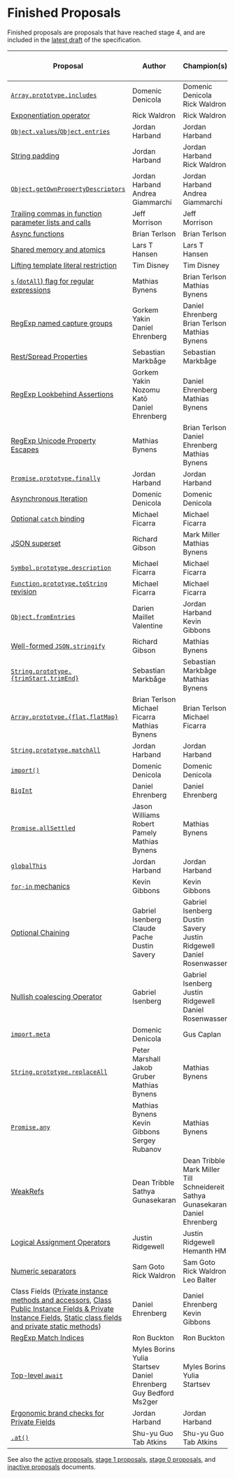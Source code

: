 # Finished Proposals

Finished proposals are proposals that have reached stage 4, and are included in the [latest draft](https://tc39.es/ecma262/) of the specification.

| Proposal                                                                 | Author                                                 | Champion(s)                                             | TC39 meeting notes                          | Expected Publication Year |
| ------------------------------------------------------------------------ | ------------------------------------------------------ | ------------------------------------------------------- | ------------------------------------------- | ------------------------- |
| [`Array.prototype.includes`][array-includes]                             | Domenic Denicola                                       | Domenic Denicola<br />Rick Waldron                      | [November 2015][array-includes-notes]       | 2016                      |
| [Exponentiation operator][exponentiation]                                | Rick Waldron                                           | Rick Waldron                                            | [January 2016][exponentiation-notes]        | 2016                      |
| [`Object.values`/`Object.entries`][object-values-entries]                | Jordan Harband                                         | Jordan Harband                                          | [March 2016][object-values-entries-notes]   | 2017                      |
| [String padding][string-padding]                                         | Jordan Harband                                         | Jordan Harband<br />Rick Waldron                        | [May 2016][string-padding-notes]            | 2017                      |
| [`Object.getOwnPropertyDescriptors`][object-gopds]                       | Jordan Harband<br />Andrea Giammarchi                  | Jordan Harband<br />Andrea Giammarchi                   | [May 2016][object-gopds-notes]              | 2017                      |
| [Trailing commas in function parameter lists and calls][function-commas] | Jeff Morrison                                          | Jeff Morrison                                           | [July 2016][function-commas-notes]          | 2017                      |
| [Async functions][async-await]                                           | Brian Terlson                                          | Brian Terlson                                           | [July 2016][async-await-notes]              | 2017                      |
| [Shared memory and atomics][atomics]                                     | Lars T Hansen                                          | Lars T Hansen                                           | [January 2017][atomics-notes]               | 2017                      |
| [Lifting template literal restriction][template-literal-lift]            | Tim Disney                                             | Tim Disney                                              | [March 2017][template-literal-lift-notes]   | 2018                      |
| [`s` (`dotAll`) flag for regular expressions][dot-all]                   | Mathias Bynens                                         | Brian Terlson<br />Mathias Bynens                       | [November 2017][dot-all-notes]              | 2018                      |
| [RegExp named capture groups][named-groups]                              | Gorkem Yakin<br />Daniel Ehrenberg                     | Daniel Ehrenberg<br />Brian Terlson<br />Mathias Bynens | [November 2017][named-groups-notes]         | 2018                      |
| [Rest/Spread Properties][object-rest-spread]                             | Sebastian Markbåge                                     | Sebastian Markbåge                                      | [January 2018][object-rest-spread-notes]    | 2018                      |
| [RegExp Lookbehind Assertions][lookbehind]                               | Gorkem Yakin<br />Nozomu Katō<br />Daniel Ehrenberg    | Daniel Ehrenberg<br />Mathias Bynens                    | [January 2018][lookbehind-notes]            | 2018                      |
| [RegExp Unicode Property Escapes][unicode-escapes]                       | Mathias Bynens                                         | Brian Terlson<br />Daniel Ehrenberg<br />Mathias Bynens | [January 2018][unicode-escapes-notes]       | 2018                      |
| [`Promise.prototype.finally`][finally]                                   | Jordan Harband                                         | Jordan Harband                                          | [January 2018][finally-notes]               | 2018                      |
| [Asynchronous Iteration][async-iteration]                                | Domenic Denicola                                       | Domenic Denicola                                        | [January 2018][async-iteration-notes]       | 2018                      |
| [Optional `catch` binding][optional-catch]                               | Michael Ficarra                                        | Michael Ficarra                                         | [May 2018][optional-catch-notes]            | 2019                      |
| [JSON superset][json-superset]                                           | Richard Gibson                                         | Mark Miller<br />Mathias Bynens                         | [May 2018][json-superset-notes]             | 2019                      |
| [`Symbol.prototype.description`][symbol-description]                     | Michael Ficarra                                        | Michael Ficarra                                         | [November 2018][symbol-description-notes]   | 2019                      |
| [`Function.prototype.toString` revision][function-to-string]             | Michael Ficarra                                        | Michael Ficarra                                         | [November 2018][function-to-string-notes]   | 2019                      |
| [`Object.fromEntries`][object-from-entries]                              | Darien Maillet Valentine                               | Jordan Harband<br />Kevin Gibbons                       | [January 2019][object-from-entries-notes]   | 2019                      |
| [Well-formed `JSON.stringify`][well-formed-stringify]                    | Richard Gibson                                         | Mathias Bynens                                          | [January 2019][well-formed-stringify-notes] | 2019                      |
| [`String.prototype.{trimStart,trimEnd}`][trims]                          | Sebastian Markbåge                                     | Sebastian Markbåge<br />Mathias Bynens                  | [January 2019][trims-notes]                 | 2019                      |
| [`Array.prototype.{flat,flatMap}`][flat]                                 | Brian Terlson<br />Michael Ficarra<br />Mathias Bynens | Brian Terlson<br />Michael Ficarra                      | [January 2019][flat-notes]                  | 2019                      |
| [`String.prototype.matchAll`][matchall]                                  | Jordan Harband                                         | Jordan Harband                                          | [March 2019][matchall-notes]                | 2020                      |
| [`import()`][dynamic-import]                                             | Domenic Denicola                                       | Domenic Denicola                                        | [June 2019][dynamic-import-notes]           | 2020                      |
| [`BigInt`][bigint]                                                       | Daniel Ehrenberg                                       | Daniel Ehrenberg                                        | [June 2019][bigint-notes]                   | 2020                      |
| [`Promise.allSettled`][allsettled]                                       | Jason Williams<br />Robert Pamely<br />Mathias Bynens  | Mathias Bynens                                          | [July 2019][allsettled-notes]               | 2020                      |
| [`globalThis`][globalThis]                                               | Jordan Harband                                         | Jordan Harband                                          | [October&nbsp;2019][globalThis-notes]       | 2020                      |
| [`for-in` mechanics][for-in-mechanics]                                   | Kevin Gibbons                                          | Kevin Gibbons                                           | [December&nbsp;2019][for-in-mechanics-notes]| 2020                      |
| [Optional Chaining][chaining]                                            | Gabriel Isenberg<br />Claude Pache<br />Dustin Savery  | Gabriel Isenberg<br />Dustin Savery<br />Justin Ridgewell<br />Daniel Rosenwasser | [December 2019][chaining-notes] | 2020        |
| [Nullish coalescing Operator][nullish-coalescing]                        | Gabriel Isenberg                                       | Gabriel Isenberg<br />Justin Ridgewell<br />Daniel Rosenwasser | [December 2019][nullish-coalescing-notes] | 2020                 |
| [`import.meta`][import-meta]                                             | Domenic Denicola                                       | Gus Caplan                                              | [March 2020][import-meta-notes]             | 2020                      |
| [`String.prototype.replaceAll`][replace-all]                             | Peter Marshall<br />Jakob Gruber<br />Mathias Bynens   | Mathias Bynens                                          | [June 2020][replace-all-notes]              | 2021                      |
| [`Promise.any`][promise-any]                                             | Mathias Bynens<br />Kevin Gibbons<br />Sergey Rubanov  | Mathias Bynens                                          | [July 2020][promise-any-notes]              | 2021                      |
| [WeakRefs][weakrefs]                                                     | Dean Tribble<br />Sathya Gunasekaran                   | Dean Tribble<br />Mark Miller<br />Till Schneidereit<br />Sathya Gunasekaran<br />Daniel Ehrenberg    | [July 2020][weakrefs-notes] | 2021 |
| [Logical Assignment Operators][logical-assignment]                       | Justin Ridgewell                                       | Justin Ridgewell <br /> Hemanth HM                      | [July 2020][logical-assignment-notes]       | 2021                      |
| [Numeric separators][numeric_separators]                                 | Sam Goto<br />Rick Waldron                             | Sam Goto<br />Rick Waldron <br />Leo Balter             | [July 2020][numeric_separators-notes]       | 2021                      |
| Class Fields ([Private instance methods and accessors][private-methods], [Class Public Instance Fields & Private Instance Fields][class-fields], [Static class fields and private static methods][static-class-features]) | Daniel Ehrenberg | Daniel Ehrenberg<br />Kevin Gibbons | [April 2021][class-fields-notes] | 2022 |
| [RegExp Match Indices][regex-match-indices]                              | Ron Buckton                                            | Ron Buckton                                             | [May 2021][regex-match-indices-notes]       | 2022                      |
| [Top-level `await`][await]                                               | Myles Borins<br />Yulia Startsev<br />Daniel Ehrenberg<br />Guy Bedford<br />Ms2ger | Myles Borins<br />Yulia Startsev | [May 2021][await-notes]               | 2022                      |
| [Ergonomic brand checks for Private Fields][private-fields-in-in]        | Jordan Harband                                         | Jordan Harband                              | <sub>[July&nbsp;2021][private-fields-in-in-notes]</sub> | 2022                      |
| [`.at()`][at]                                                            | Shu-yu Guo<br />Tab Atkins                             | Shu-yu Guo<br />Tab Atkins                  | <sub>August&nbsp;2021</sub>                             | 2022                      |

See also the [active proposals](README.md), [stage 1 proposals](stage-1-proposals.md), [stage 0 proposals](stage-0-proposals.md), and [inactive proposals](inactive-proposals.md) documents.

[array-includes]: https://github.com/tc39/proposal-Array.prototype.includes
[array-includes-notes]: https://github.com/tc39/notes/blob/HEAD/meetings/2015-11/nov-17.md#arrayprototypeincludes
[exponentiation]: https://github.com/tc39/proposal-exponentiation-operator
[exponentiation-notes]: https://github.com/tc39/notes/blob/HEAD/meetings/2016-01/jan-28.md#5xviii-exponentiation-operator-rw
[object-values-entries]: https://github.com/tc39/proposal-object-values-entries
[object-values-entries-notes]: https://github.com/tc39/notes/blob/HEAD/meetings/2016-03/march-29.md#objectvalues--objectentries
[string-padding]: https://github.com/tc39/proposal-string-pad-start-end
[string-padding-notes]: https://github.com/tc39/notes/blob/HEAD/meetings/2016-05/may-25.md#stringprototypepadstartend-jhd
[object-gopds]: https://github.com/tc39/proposal-object-getownpropertydescriptors
[object-gopds-notes]: https://github.com/tc39/notes/blob/HEAD/meetings/2016-05/may-25.md#objectgetownpropertydescriptors-jhd
[function-commas]: https://github.com/tc39/proposal-trailing-function-commas
[function-commas-notes]: https://github.com/tc39/notes/blob/HEAD/meetings/2016-07/jul-26.md#9ie-trailing-commas-in-functions
[async-await]: https://github.com/tc39/proposal-async-await
[async-await-notes]: https://github.com/tc39/notes/blob/HEAD/meetings/2016-07/jul-28.md#10iv-async-functions
[atomics]: https://github.com/tc39/ecmascript_sharedmem
[atomics-notes]: https://github.com/tc39/notes/blob/HEAD/meetings/2017-01/jan-24.md#13if-seeking-stage-4-for-sharedarraybuffer
[template-literal-lift]: https://github.com/tc39/proposal-template-literal-revision
[template-literal-lift-notes]: https://github.com/tc39/notes/blob/HEAD/meetings/2017-03/mar-21.md#10ia-template-literal-updates
[dot-all]: https://github.com/tc39/proposal-regexp-dotall-flag
[dot-all-notes]: https://github.com/tc39/notes/blob/HEAD/meetings/2017-11/nov-28.md#9ie-regexp-dotall-status-update
[named-groups]: https://github.com/tc39/proposal-regexp-named-groups
[named-groups-notes]: https://github.com/tc39/notes/blob/HEAD/meetings/2017-11/nov-28.md#9if-regexp-named-captures-status-update
[object-rest-spread]: https://github.com/tc39/proposal-object-rest-spread
[object-rest-spread-notes]: https://github.com/tc39/notes/blob/HEAD/meetings/2018-01/jan-23.md#restspread-properties-for-stage-4
[lookbehind]: https://github.com/tc39/proposal-regexp-lookbehind
[lookbehind-notes]: https://github.com/tc39/notes/blob/HEAD/meetings/2018-01/jan-23.md#conclusionresolution-16
[unicode-escapes]: https://github.com/tc39/proposal-regexp-unicode-property-escapes
[unicode-escapes-notes]: https://github.com/tc39/notes/blob/HEAD/meetings/2018-01/jan-24.md#conclusionresolution-1
[finally]: https://github.com/tc39/proposal-promise-finally
[finally-notes]: https://github.com/tc39/notes/blob/HEAD/meetings/2018-01/jan-24.md#conclusionresolution-2
[async-iteration]: https://github.com/tc39/proposal-async-iteration
[async-iteration-notes]: https://github.com/tc39/notes/blob/HEAD/meetings/2018-01/jan-25.md#conclusionresolution
[optional-catch]: https://github.com/tc39/proposal-optional-catch-binding
[optional-catch-notes]: https://github.com/tc39/notes/blob/HEAD/meetings/2018-05/may-22.md#conclusionresolution-7
[json-superset]: https://github.com/tc39/proposal-json-superset
[json-superset-notes]: https://github.com/tc39/notes/blob/HEAD/meetings/2018-05/may-22.md#conclusionresolution-8
[symbol-description]: https://github.com/tc39/proposal-Symbol-description
[symbol-description-notes]: https://github.com/tc39/notes/blob/HEAD/meetings/2018-11/nov-27.md#conclusionresolution-12
[function-to-string]: https://github.com/tc39/Function-prototype-toString-revision
[function-to-string-notes]: https://github.com/tc39/notes/blob/HEAD/meetings/2018-11/nov-27.md#conclusionresolution-13
[object-from-entries]: https://github.com/tc39/proposal-object-from-entries
[object-from-entries-notes]: https://github.com/tc39/notes/blob/HEAD/meetings/2019-01/jan-29.md#objectfromentries-for-stage-4
[well-formed-stringify]: https://github.com/tc39/proposal-well-formed-stringify
[well-formed-stringify-notes]: https://github.com/tc39/notes/blob/HEAD/meetings/2019-01/jan-29.md#well-formed-jsonstringify-for-stage-4
[trims]: https://github.com/tc39/proposal-string-left-right-trim
[trims-notes]: https://github.com/tc39/notes/blob/HEAD/meetings/2019-01/jan-29.md#stringprototypetrimstarttrimend-for-stage-4
[flat]: https://github.com/tc39/proposal-flatMap
[flat-notes]: https://github.com/tc39/notes/blob/HEAD/meetings/2019-01/jan-29.md#arrayprototypeflatflatmap-for-stage-4
[matchall]: https://github.com/tc39/proposal-string-matchall
[matchall-notes]: https://github.com/tc39/notes/blob/HEAD/meetings/2019-03/mar-26.md#stringprototypematchall-for-stage-4
[dynamic-import]: https://github.com/tc39/proposal-dynamic-import
[dynamic-import-notes]: https://github.com/tc39/notes/blob/HEAD/meetings/2019-06/june-4.md#dynamic-import-for-stage-4
[allsettled]: https://github.com/tc39/proposal-promise-allSettled
[allsettled-notes]: https://github.com/tc39/notes/blob/HEAD/meetings/2019-07/july-24.md#promiseallsettled
[bigint]: https://github.com/tc39/proposal-bigint
[bigint-notes]: https://github.com/tc39/notes/blob/HEAD/meetings/2019-06/june-4.md#bigint-to-stage-4
[globalThis]: https://github.com/tc39/proposal-global
[globalThis-notes]: https://github.com/tc39/notes/blob/HEAD/meetings/2019-10/october-1.md#globalthis-to-stage-4
[for-in-mechanics]: https://github.com/tc39/proposal-for-in-order
[for-in-mechanics-notes]: https://github.com/tc39/notes/blob/HEAD/meetings/2019-12/december-4.md#for-in-order-for-stage-4
[chaining]: https://github.com/tc39/proposal-optional-chaining
[chaining-notes]: https://github.com/tc39/notes/blob/HEAD/meetings/2019-12/december-4.md#optional-chaining-for-stage-4
[nullish-coalescing]: https://github.com/tc39/proposal-nullish-coalescing
[nullish-coalescing-notes]: https://github.com/tc39/notes/blob/HEAD/meetings/2019-12/december-4.md#nullish-coalescing-for-stage-4
[import-meta]: https://github.com/tc39/proposal-import-meta
[import-meta-notes]: https://github.com/tc39/notes/blob/HEAD/meetings/2020-03/april-1.md#importmeta-for-stage-4-continued-from-previous-day
[replace-all]: https://github.com/tc39/proposal-string-replaceall
[replace-all-notes]: https://github.com/tc39/notes/blob/HEAD/meetings/2020-06/june-2.md#stringprototypereplaceall-for-stage-4
[promise-any]: https://github.com/tc39/proposal-promise-any
[promise-any-notes]: https://github.com/tc39/notes/blob/HEAD/meetings/2020-07/july-21.md#promiseany--aggregateerror-for-stage-4
[weakrefs]: https://github.com/tc39/proposal-weakrefs
[weakrefs-notes]: https://github.com/tc39/notes/blob/HEAD/meetings/2020-07/july-21.md#weakrefs-for-stage-4--cleanupsome-for-stage-23
[logical-assignment]: https://github.com/tc39/proposal-logical-assignment
[logical-assignment-notes]: https://github.com/tc39/notes/blob/HEAD/meetings/2020-07/july-21.md#logical-assignment-for-stage-4
[numeric_separators]: https://github.com/tc39/proposal-numeric-separator
[numeric_separators-notes]: https://github.com/tc39/notes/blob/HEAD/meetings/2020-07/july-21.md#numericliteralseparator-for-stage-4
[private-methods]: https://github.com/tc39/proposal-private-methods
[class-fields]: https://github.com/tc39/proposal-class-fields
[static-class-features]: https://github.com/tc39/proposal-static-class-features
[class-fields-notes]: https://github.com/tc39/notes/blob/HEAD/meetings/2021-04/apr-19.md#class-fields-private-methods-and-static-class-features-for-stage-4
[regex-match-indices]: https://github.com/tc39/proposal-regexp-match-indices
[regex-match-indices-notes]: https://github.com/tc39/notes/blob/HEAD/meetings/2021-05/may-25.md#regexp-match-indices
[await]: https://github.com/tc39/proposal-top-level-await
[await-notes]: https://github.com/tc39/notes/blob/HEAD/meetings/2021-05/may-25.md#top-level-await
[private-fields-in-in]: https://github.com/tc39/proposal-private-fields-in-in
[private-fields-in-in-notes]: https://github.com/tc39/notes/blob/HEAD/meetings/2021-07/july-14.md#ergonomic-brand-checks-for-stage-4
[at]: https://github.com/tc39/proposal-relative-indexing-method
[at-notes]: https://github.com/tc39/notes/blob/HEAD/meetings/2020-11/nov-17.md#item-rename--revisit-inclusion-on-string
